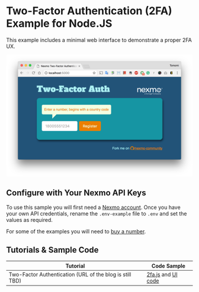 # Two-Factor Authentication (2FA) Example for Node.JS

This example includes a minimal web interface to demonstrate a proper 2FA UX.

![2FA Screenshot](https://github.com/nexmo-community/nexmo-2fa-demo/blob/master/views/screenshot.png?raw=true)

## Configure with Your Nexmo API Keys

To use this sample you will first need a [Nexmo account](https://dashboard.nexmo.com/sign-up). Once you have your own API credentials, rename
the `.env-example` file to `.env` and set the values as required.

For some of the examples you will need to [buy a number](https://dashboard.nexmo.com/buy-numbers).

## Tutorials & Sample Code

| Tutorial                                 | Code Sample                              |
| ---------------------------------------- | ---------------------------------------- |
| Two-Factor Authentication (URL of the blog is still TBD) | [2fa.js](https://github.com/nexmo-community/nexmo-node-quickstart/blob/master/verify/2fa.js) and [UI code](https://github.com/nexmo-community/nexmo-node-quickstart/tree/master/verify/views) |

